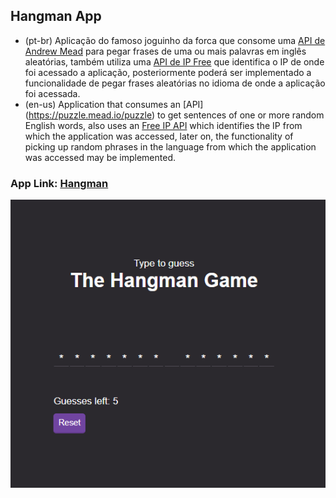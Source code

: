 ## Hangman App
- (pt-br)
  Aplicação do famoso joguinho da forca que consome uma [API de Andrew Mead](https://puzzle.mead.io/puzzle) para pegar frases de uma ou mais palavras em inglês aleatórias, também utiliza uma [API de IP Free](https://ipinfo.io) que identifica o IP de onde foi acessado a aplicação, posteriormente poderá ser implementado a funcionalidade de pegar frases aleatórias no idioma de onde a aplicação foi acessada.
- (en-us)
  Application that consumes an [API] (https://puzzle.mead.io/puzzle) to get sentences of one or more random English words, also uses an [Free IP API](https://ipinfo.io) which identifies the IP from which the application was accessed, later on, the functionality of picking up random phrases in the language from which the application was accessed may be implemented.


### App Link: <a href="https://capelaum-hangman.netlify.app" target="_blank">Hangman</a>

<div align="center">
  <img src="./hangman-screenshot.png" width="700">
</div>
